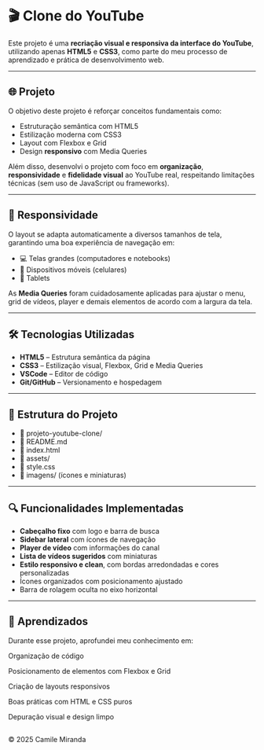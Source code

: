 # 🎬 Clone do YouTube

Este projeto é uma **recriação visual e responsiva da interface do YouTube**, utilizando apenas **HTML5** e **CSS3**, como parte do meu processo de aprendizado e prática de desenvolvimento web.

---

## 🌐 Projeto

O objetivo deste projeto é reforçar conceitos fundamentais como:
- Estruturação semântica com HTML5
- Estilização moderna com CSS3
- Layout com Flexbox e Grid
- Design **responsivo** com Media Queries

Além disso, desenvolvi o projeto com foco em **organização**, **responsividade** e **fidelidade visual** ao YouTube real, respeitando limitações técnicas (sem uso de JavaScript ou frameworks).

---

## 📱 Responsividade

O layout se adapta automaticamente a diversos tamanhos de tela, garantindo uma boa experiência de navegação em:

- 💻 Telas grandes (computadores e notebooks)
- 📱 Dispositivos móveis (celulares)
- 🧾 Tablets

As **Media Queries** foram cuidadosamente aplicadas para ajustar o menu, grid de vídeos, player e demais elementos de acordo com a largura da tela.

---

## 🛠️ Tecnologias Utilizadas

- **HTML5** – Estrutura semântica da página
- **CSS3** – Estilização visual, Flexbox, Grid e Media Queries
- **VSCode** – Editor de código
- **Git/GitHub** – Versionamento e hospedagem

---

## 📂 Estrutura do Projeto

- 📁 projeto-youtube-clone/
- 📄 README.md
- 📄 index.html
- 📁 assets/
- 📄 style.css
- 📁 imagens/ (ícones e miniaturas)

---

## 🔍 Funcionalidades Implementadas

- **Cabeçalho fixo** com logo e barra de busca
- **Sidebar lateral** com ícones de navegação
- **Player de vídeo** com informações do canal
- **Lista de vídeos sugeridos** com miniaturas
- **Estilo responsivo e clean**, com bordas arredondadas e cores personalizadas
- Ícones organizados com posicionamento ajustado
- Barra de rolagem oculta no eixo horizontal

---

## 📌 Aprendizados
Durante esse projeto, aprofundei meu conhecimento em:

Organização de código

Posicionamento de elementos com Flexbox e Grid

Criação de layouts responsivos

Boas práticas com HTML e CSS puros

Depuração visual e design limpo

##

© 2025 Camile Miranda
